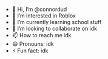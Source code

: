 - 👋 Hi, I’m @connordud
- 👀 I’m interested in Roblox
- 🌱 I’m currently learning school stuff
- 💞️ I’m looking to collaborate on idk
- 📫 How to reach me idk
- 😄 Pronouns: idk
- ⚡ Fun fact: idk

<!---
connordud/connordud is a ✨ special ✨ repository because its `README.md` (this file) appears on your GitHub profile.
You can click the Preview link to take a look at your changes.
--->
